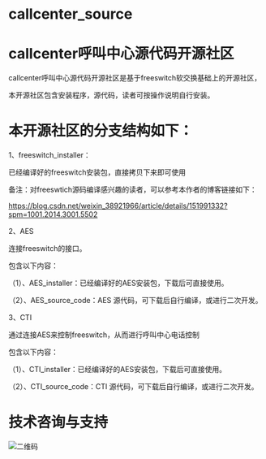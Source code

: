 # callcenter_source
# callcenter呼叫中心源代码开源社区

callcenter呼叫中心源代码开源社区是基于freeswitch软交换基础上的开源社区，

本开源社区包含安装程序，源代码，读者可按操作说明自行安装。

# 本开源社区的分支结构如下：

1、freeswitch_installer：

已经编译好的freeswitch安装包，直接拷贝下来即可使用

备注：对freeswtich源码编译感兴趣的读者，可以参考本作者的博客链接如下：

https://blog.csdn.net/weixin_38921966/article/details/151991332?spm=1001.2014.3001.5502

2、AES

连接freeswitch的接口。

包含以下内容：
    
  （1）、AES_installer：已经编译好的AES安装包，下载后可直接使用。
  
  （2）、AES_source_code：AES 源代码，可下载后自行编译，或进行二次开发。
  
 3、CTI
 
 通过连接AES来控制freeswitch，从而进行呼叫中心电话控制
 
 包含以下内容：
    
  （1）、CTI_installer：已经编译好的AES安装包，下载后可直接使用。
  
  （2）、CTI_source_code：CTI 源代码，可下载后自行编译，或进行二次开发。



# 技术咨询与支持

![二维码](https://github.com/proudwolf/wixin_erweima/blob/main/%E5%BE%AE%E4%BF%A1%E4%BA%8C%E7%BB%B4%E7%A0%81.png)
